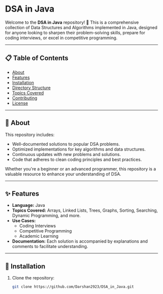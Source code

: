 # DSA in Java

Welcome to the **DSA in Java** repository! 🎉 This is a comprehensive collection of Data Structures and Algorithms implemented in Java, designed for anyone looking to sharpen their problem-solving skills, prepare for coding interviews, or excel in competitive programming.

---

## 📋 Table of Contents
- [About](#about)
- [Features](#features)
- [Installation](#installation)
- [Directory Structure](#directory-structure)
- [Topics Covered](#topics-covered)
- [Contributing](#contributing)
- [License](#license)

---

## 📖 About
This repository includes:
- Well-documented solutions to popular DSA problems.
- Optimized implementations for key algorithms and data structures.
- Continuous updates with new problems and solutions.
- Code that adheres to clean coding principles and best practices.

Whether you're a beginner or an advanced programmer, this repository is a valuable resource to enhance your understanding of DSA.

---

## ✨ Features
- **Language:** Java  
- **Topics Covered:** Arrays, Linked Lists, Trees, Graphs, Sorting, Searching, Dynamic Programming, and more.
- **Use Cases:**  
  - Coding Interviews  
  - Competitive Programming  
  - Academic Learning
- **Documentation:** Each solution is accompanied by explanations and comments to facilitate understanding.

---

## 🚀 Installation
1. Clone the repository:
   ```bash
   git clone https://github.com/Darshan2923/DSA_in_Java.git
